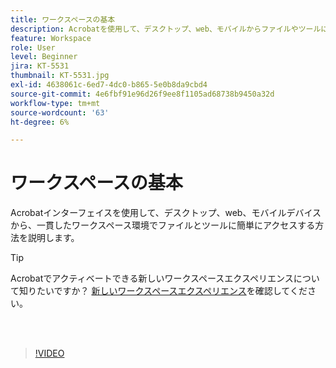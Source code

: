 ```yaml
---
title: ワークスペースの基本
description: Acrobatを使用して、デスクトップ、web、モバイルからファイルやツールに簡単にアクセスする方法を説明します
feature: Workspace
role: User
level: Beginner
jira: KT-5531
thumbnail: KT-5531.jpg
exl-id: 4638061c-6ed7-4dc0-b865-5e0b8da9cbd4
source-git-commit: 4e6fbf91e96d26f9ee8f1105ad68738b9450a32d
workflow-type: tm+mt
source-wordcount: '63'
ht-degree: 6%

---
```


# ワークスペースの基本

Acrobatインターフェイスを使用して、デスクトップ、web、モバイルデバイスから、一貫したワークスペース環境でファイルとツールに簡単にアクセスする方法を説明します。

>[!TIP]
>
>Acrobatでアクティベートできる新しいワークスペースエクスペリエンスについて知りたいですか？ [新しいワークスペースエクスペリエンス](new-workspace.md)を確認してください。

<br> 

>[!VIDEO](https://video.tv.adobe.com/v/337971?quality=12&learn=on&hidetitle=true)
